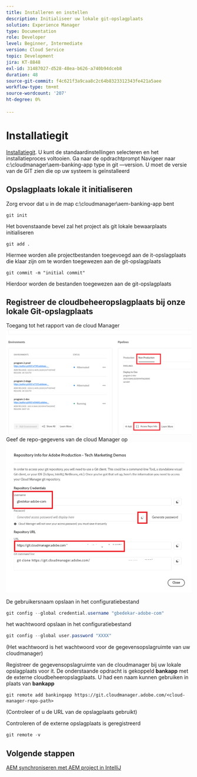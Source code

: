 ```yaml
---
title: Installeren en instellen
description: Initialiseer uw lokale git-opslagplaats
solution: Experience Manager
type: Documentation
role: Developer
level: Beginner, Intermediate
version: Cloud Service
topic: Development
jira: KT-8848
exl-id: 31487027-d528-48ea-b626-a740b94dceb8
duration: 48
source-git-commit: f4c621f3a9caa8c2c64b8323312343fe421a5aee
workflow-type: tm+mt
source-wordcount: '207'
ht-degree: 0%

---
```


# Installatiegit


[Installatiegit](https://git-scm.com/downloads). U kunt de standaardinstellingen selecteren en het installatieproces voltooien.
Ga naar de opdrachtprompt Navigeer naar c:\cloudmanager\aem-banking-app type in git —version. U moet de versie van de GIT zien die op uw systeem is geïnstalleerd

## Opslagplaats lokale it initialiseren

Zorg ervoor dat u in de map c:\cloudmanager\aem-banking-app bent

```
git init
```

Het bovenstaande bevel zal het project als git lokale bewaarplaats initialiseren

```
git add .
```

Hiermee worden alle projectbestanden toegevoegd aan de it-opslagplaats die klaar zijn om te worden toegewezen aan de git-opslagplaats

```
git commit -m "initial commit"
```

Hierdoor worden de bestanden toegewezen aan de git-opslagplaats



## Registreer de cloudbeheeropslagplaats bij onze lokale Git-opslagplaats

Toegang tot het rapport van de cloud Manager
![toegang krijgen tot de rep info](assets/cloud-manager-repo.png)
Geef de repo-gegevens van de cloud Manager op
![getCredits](assets/cloud-manager-repo1.png)

De gebruikersnaam opslaan in het configuratiebestand

```java
git config --global credential.username "gbedekar-adobe-com"
```

het wachtwoord opslaan in het configuratiebestand

```java
git config --global user.password "XXXX"
```

(Het wachtwoord is het wachtwoord voor de gegevensopslagruimte van uw cloudmanager)

Registreer de gegevensopslagruimte van de cloudmanager bij uw lokale opslagplaats voor it. De onderstaande opdracht is gekoppeld **bankapp** met de externe cloudbeheeropslagplaats. U had een naam kunnen gebruiken in plaats van **bankapp**


```shell
git remote add bankingapp https://git.cloudmanager.adobe.com/<cloud-manager-repo-path>
```

(Controleer of u de URL van de opslagplaats gebruikt)

Controleren of de externe opslagplaats is geregistreerd

```java
git remote -v
```

## Volgende stappen

[AEM synchroniseren met AEM project in IntelliJ](./intellij-and-aem-sync.md)
